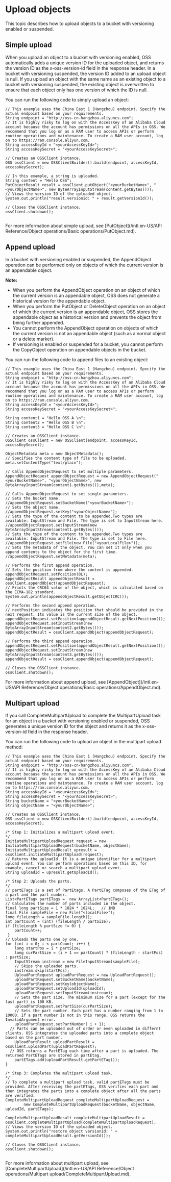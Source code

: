 # Upload objects

This topic describes how to upload objects to a bucket with versioning enabled or suspended.

## Simple upload

When you upload an object to a bucket with versioning enabled, OSS automatically adds a unique version ID for the uploaded object, and returns the version ID as the x-oss-version-id field in the response header. In a bucket with versioning suspended, the version ID added to an upload object is null. If you upload an object with the same name as an existing object to a bucket with versioning suspended, the existing object is overwritten to ensure that each object only has one version of which the ID is null.

You can run the following code to simply upload an object:

```
// This example uses the China East 1 (Hangzhou) endpoint. Specify the actual endpoint based on your requirements.
String endpoint = "http://oss-cn-hangzhou.aliyuncs.com";
// It is highly risky to log on with the AccessKey of an Alibaba Cloud account because the account has permissions on all the APIs in OSS. We recommend that you log on as a RAM user to access APIs or perform routine operations and maintenance. To create a RAM user account, log on to https://ram.console.aliyun.com.
String accessKeyId = "<yourAccessKeyId>";
String accessKeySecret = "<yourAccessKeySecret>";

// Creates an OSSClient instance.
OSS ossClient = new OSSClientBuilder().build(endpoint, accessKeyId, accessKeySecret);

// In this example, a string is uploaded.
String content = "Hello OSS";
PutObjectResult result = ossClient.putObject("<yourBucketName>", "<yourObjectName>", new ByteArrayInputStream(content.getBytes()));
// Views the version ID of the uploaded object.
System.out.println("result.versionid: " + result.getVersionId());

// Closes the OSSClient instance.
ossClient.shutdown();
                
```

For more information about simple upload, see [PutObject](/intl.en-US/API Reference/Object operations/Basic operations/PutObject.md).

## Append upload

In a bucket with versioning enabled or suspended, the AppendObject operation can be performed only on objects of which the current version is an appendable object.

**Note:**

-   When you perform the AppendObject operation on an object of which the current version is an appendable object, OSS does not generate a historical version for the appendable object.
-   When you perform the PutObject or DeleteObject operation on an object of which the current version is an appendable object, OSS stores the appendable object as a historical version and prevents the object from being further appended.
-   You cannot perform the AppendObject operation on objects of which the current version is not an appendable object \(such as a normal object or a delete marker\).
-   If versioning is enabled or suspended for a bucket, you cannot perform the CopyObject operation on appendable objects in the bucket.

You can run the following code to append files to an existing object:

```
// This example uses the China East 1 (Hangzhou) endpoint. Specify the actual endpoint based on your requirements.
String endpoint = "http://oss-cn-hangzhou.aliyuncs.com";
// It is highly risky to log on with the AccessKey of an Alibaba Cloud account because the account has permissions on all the APIs in OSS. We recommend that you log on as a RAM user to access APIs or perform routine operations and maintenance. To create a RAM user account, log on to https://ram.console.aliyun.com.
String accessKeyId = "<yourAccessKeyId>";
String accessKeySecret = "<yourAccessKeySecret>";

String content1 = "Hello OSS A \n";
String content2 = "Hello OSS B \n";
String content3 = "Hello OSS C \n";

// Creates an OSSClient instance.
OSSClient ossClient = new OSSClient(endpoint, accessKeyId, accessKeySecret);

ObjectMetadata meta = new ObjectMetadata();
// Specifies the content type of file to be uploaded.
meta.setContentType("text/plain");

// Calls AppendObjectRequest to set multiple parameters.
AppendObjectRequest appendObjectRequest = new AppendObjectRequest("<yourBucketName>", "<yourObjectName>", new ByteArrayInputStream(content1.getBytes()),meta);

// Calls AppendObjectRequest to set single parameters.
// Sets the bucket name.
//appendObjectRequest.setBucketName("<yourBucketName>");
// Sets the object name.
//appendObjectRequest.setKey("<yourObjectName>");
// Sets the type of the content to be appended.Two types are available: InputStream and File. The type is set to InputStream here.
//appendObjectRequest.setInputStream(new ByteArrayInputStream(content1.getBytes()));
// Sets the type of the content to be appended.Two types are available: InputStream and File. The type is set to File here.
//appendObjectRequest.setFile(new File("<yourLocalFile>"));
// Sets the metadata of the object. You can set it only when you append contents to the object for the first time.
//appendObjectRequest.setMetadata(meta);

// Performs the first append operation.
// Sets the position from where the content is appended.
appendObjectRequest.setPosition(0L);
AppendObjectResult appendObjectResult = ossClient.appendObject(appendObjectRequest);
// Prints the CRC64 value of the object, which is calculated based on the ECMA-182 standard.
System.out.println(appendObjectResult.getObjectCRC());

// Performs the second append operation.
// nextPosition indicates the position that should be provided in the next request. Its value is the current size of the object.
appendObjectRequest.setPosition(appendObjectResult.getNextPosition());
appendObjectRequest.setInputStream(new ByteArrayInputStream(content2.getBytes()));
appendObjectResult = ossClient.appendObject(appendObjectRequest);

// Performs the third append operation.
appendObjectRequest.setPosition(appendObjectResult.getNextPosition());
appendObjectRequest.setInputStream(new ByteArrayInputStream(content3.getBytes()));
appendObjectResult = ossClient.appendObject(appendObjectRequest);

// Closes the OSSClient instance.
ossClient.shutdown();
```

For more information about append upload, see [AppendObject](/intl.en-US/API Reference/Object operations/Basic operations/AppendObject.md).

## Multipart upload

If you call CompleteMultipartUpload to complete the MultipartUpload task for an object in a bucket with versioning enabled or suspended, OSS generates a unique version ID for the object and returns it as the x-oss-version-id field in the response header.

You can run the following code to upload an object in the multipart upload method:

```
// This example uses the China East 1 (Hangzhou) endpoint. Specify the actual endpoint based on your requirements.
String endpoint = "http://oss-cn-hangzhou.aliyuncs.com";
// It is highly risky to log on with the AccessKey of an Alibaba Cloud account because the account has permissions on all the APIs in OSS. We recommend that you log on as a RAM user to access APIs or perform routine operations and maintenance. To create a RAM user account, log on to https://ram.console.aliyun.com.
String accessKeyId = "<yourAccessKeyId>";
String accessKeySecret = "<yourAccessKeySecret>";
String bucketName = "<yourBucketName>";
String objectName = "<yourObjectName>";

// Creates an OSSClient instance.
OSS ossClient = new OSSClientBuilder().build(endpoint, accessKeyId, accessKeySecret);

/* Step 1: Initializes a multipart upload event.
*/
InitiateMultipartUploadRequest request = new InitiateMultipartUploadRequest(bucketName, objectName);
InitiateMultipartUploadResult upresult = ossClient.initiateMultipartUpload(request);
// Returns the uploadId. It is a unique identifier for a multipart upload event. You can perform operations based on this ID, for example, cancel or search a multipart upload event.
String uploadId = upresult.getUploadId();

/* Step 2: Uploads the parts.
*/
// partETags is a set of PartEtags. A PartETag composes of the ETag of a part and the part number.
List<PartETag> partETags =  new ArrayList<PartETag>();
// Calculates the number of parts included in the object.
final long partSize = 1 * 1024 * 1024L;   // 1MB
final File sampleFile = new File("<localFile>");
long fileLength = sampleFile.length();
int partCount = (int) (fileLength / partSize);
if (fileLength % partSize != 0) {
    partCount++;
 }
// Uploads the parts one by one.
for (int i = 0; i < partCount; i++) {
    long startPos = i * partSize;
    long curPartSize = (i + 1 == partCount) ? (fileLength - startPos) : partSize;
    InputStream instream = new FileInputStream(sampleFile);
    // Skips the uploaded parts.
    instream.skip(startPos);
    UploadPartRequest uploadPartRequest = new UploadPartRequest();
    uploadPartRequest.setBucketName(bucketName);
    uploadPartRequest.setKey(objectName);
    uploadPartRequest.setUploadId(uploadId);
    uploadPartRequest.setInputStream(instream);
    // Sets the part size. The minimum size for a part (except for the last part) is 100 KB.
    uploadPartRequest.setPartSize(curPartSize);
    // Sets the part number. Each part has a number ranging from 1 to 10000. If a part number is not in this range, OSS returns the InvalidArgument error.
    uploadPartRequest.setPartNumber( i + 1);
  // Parts can be uploaded out of order or even uploaded in differnt clients. OSS integrates the uploaded parts into a complete object based on the part number.
    UploadPartResult uploadPartResult = ossClient.uploadPart(uploadPartRequest);
  // OSS returns a PartETag each time after a part is uploaded. The returned PartETags are stored in partEtag.
    partETags.add(uploadPartResult.getPartETag());
}

/* Step 3: Completes the multipart upload task.
*/
// To complete a multipart upload task, valid partETags must be provided. After receiving the partETags, OSS verifies each part and then integrates the parts into a complete object after all the parts are verified.
CompleteMultipartUploadRequest completeMultipartUploadRequest =
        new CompleteMultipartUploadRequest(bucketName, objectName, uploadId, partETags);

CompleteMultipartUploadResult completeMultipartUploadResult = ossClient.completeMultipartUpload(completeMultipartUploadRequest);
// Views the version ID of the uploaded object.
System.out.println("restore object versionid: " + completeMultipartUploadResult.getVersionId());

// Closes the OSSClient instance.
ossClient.shutdown();
                
```

For more information about multipart upload, see [CompleteMultipartUpload](/intl.en-US/API Reference/Object operations/Multipart upload/CompleteMultipartUpload.md).

